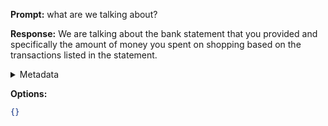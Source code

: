 **Prompt:**
what are we talking about?

**Response:**
We are talking about the bank statement that you provided and specifically the amount of money you spent on shopping based on the transactions listed in the statement.

<details><summary>Metadata</summary>

- Duration: 1216 ms
- Datetime: 2023-10-06T15:45:00.092668
- Model: gpt-3.5-turbo-0613

</details>

**Options:**
```json
{}
```

